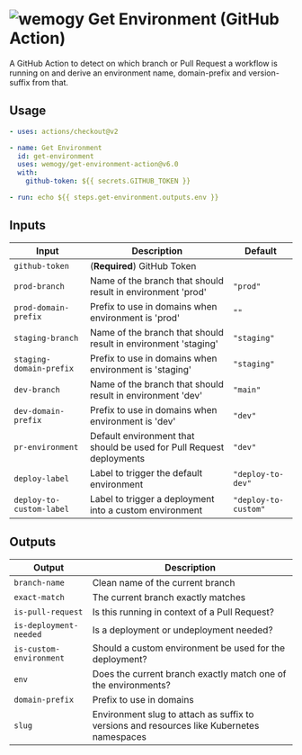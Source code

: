# ![wemogy](https://wemogyimages.blob.core.windows.net/logos/wemogy-github-tiny.png) Get Environment (GitHub Action)

A GitHub Action to detect on which branch or Pull Request a workflow is running on and derive an environment name, domain-prefix and version-suffix from that.

## Usage

```yaml
- uses: actions/checkout@v2

- name: Get Environment
  id: get-environment
  uses: wemogy/get-environment-action@v6.0
  with:
    github-token: ${{ secrets.GITHUB_TOKEN }}

- run: echo ${{ steps.get-environment.outputs.env }}
```

## Inputs

| Input                    | Description                                                          | Default              |
| ------------------------ | -------------------------------------------------------------------- | -------------------- |
| `github-token`           | (**Required**) GitHub Token                                          |                      |
| `prod-branch`            | Name of the branch that should result in environment 'prod'          | `"prod"`             |
| `prod-domain-prefix`     | Prefix to use in domains when environment is 'prod'                  | `""`                 |
| `staging-branch`         | Name of the branch that should result in environment 'staging'       | `"staging"`          |
| `staging-domain-prefix`  | Prefix to use in domains when environment is 'staging'               | `"staging"`          |
| `dev-branch`             | Name of the branch that should result in environment 'dev'           | `"main"`             |
| `dev-domain-prefix`      | Prefix to use in domains when environment is 'dev'                   | `"dev"`              |
| `pr-environment`         | Default environment that should be used for Pull Request deployments | `"dev"`              |
| `deploy-label`           | Label to trigger the default environment                             | `"deploy-to-dev"`    |
| `deploy-to-custom-label` | Label to trigger a deployment into a custom environment              | `"deploy-to-custom"` |

## Outputs

| Output                  | Description                                                                               |
| ----------------------- | ----------------------------------------------------------------------------------------- |
| `branch-name`           | Clean name of the current branch                                                          |
| `exact-match`           | The current branch exactly matches                                                        |
| `is-pull-request`       | Is this running in context of a Pull Request?                                             |
| `is-deployment-needed`  | Is a deployment or undeployment needed?                                                   |
| `is-custom-environment` | Should a custom environment be used for the deployment?                                   |
| `env`                   | Does the current branch exactly match one of the environments?                            |
| `domain-prefix`         | Prefix to use in domains                                                                  |
| `slug`                  | Environment slug to attach as suffix to versions and resources like Kubernetes namespaces |
